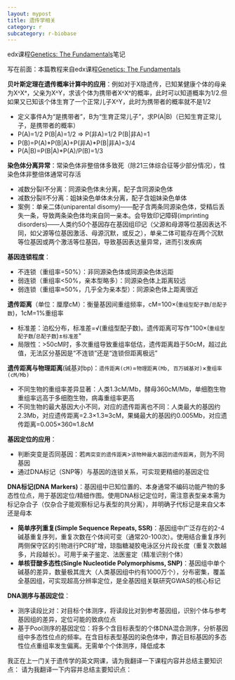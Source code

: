 ```yaml
---
layout: mypost
title: 遗传学相关
category: r
subcategory: r-biobase
---
```

edx课程[Genetics: The Fundamentals](https://learning.edx.org/course/course-v1:MITx+7.03.1x+1T2025/home)笔记

<!-- more -->

写在前面：本篇教程来自edx课程[Genetics: The Fundamentals](https://learning.edx.org/course/course-v1:MITx+7.03.1x+1T2025/home)

**贝叶斯定理在遗传概率计算中的应用**：例如对于X隐遗传，已知某健康个体的母亲为XᴬXᵃ，父亲为XᴬY，求该个体为携带者XᴬXᵃ的概率，此时可以知道概率为1/2.但如果又已知该个体生育了一个正常儿子XᴬY，此时为携带者的概率就不是1/2
- 定义事件A为“是携带者”，B为“生育正常儿子”，求P(A|B)（已知生育正常儿子，是携带者的概率）
- P(A)=1/2   P(B|A)=1/2   =>    P(非A)=1/2   P(B|非A)=1
- P(B)=P(A)\*P(B|A)+P(非A)\*P(B|非A)=3/4
- P(A|B)=P(B|A)*P(A)/P(B)=1/3

**染色体分离异常**：常染色体非整倍体多致死（除21三体综合征等少部分情况），性染色体非整倍体通常可存活
- 减数分裂I不分离：同源染色体未分离，配子含同源染色体
- 减数分裂II不分离：姐妹染色单体未分离，配子含姐妹染色单体
- 案例：单亲二体(uniparental disomy)——配子含两条同源染色体，受精后丢失一条，导致两条染色体均来自同一亲本。会导致印记障碍(imprinting disorders)——人类约50个基因存在基因组印记（父源和母源等位基因表达不同，如父源等位基因激活、母源沉默，或反之），单亲二体可能存在两个沉默等位基因或两个激活等位基因，导致基因表达量异常，进而引发疾病

**基因连锁程度**：
- 不连锁（重组率=50%）：非同源染色体或同源染色体远距
- 弱连锁（重组率<50%，亲本型略多）：同源染色体上距离较远
- 弱连锁（重组率≈50%，几乎全为亲本型）：同源染色体上距离很近

**遗传距离**（单位：厘摩cM）：衡量基因间重组频率，cM=100×(`重组型配子数`/`总配子数`)，1cM=1%重组率
- 标准差：泊松分布，标准差=√(重组型配子数)。遗传距离可写作"100×(`重组型配子数`/`总配子数`)±`标准差`"
- 局限性：>50cM时，多次重组导致重组率低估，遗传距离趋于50cM，超过此值，无法区分基因是“不连锁”还是“连锁但距离极远”

**遗传距离与物理距离**(碱基对bp)：`遗传距离(cM)`=`物理距离(Mb, 百万碱基对)`×`重组率(cM/Mb)`
- 不同生物的重组率差异显著：人类1.3cM/Mb，酵母360cM/Mb，单细胞生物重组率远高于多细胞生物，病毒重组率更高
- 不同生物的最大基因大小不同，对应的遗传距离也不同：人类最大的基因约2.3Mb，对应遗传距离=2.3×1.3≈3cM，果蝇最大的基因约0.005Mb，对应遗传距离=0.005×360≈1.8cM

**基因定位的应用**：
- 判断突变是否同基因：若`两突变的遗传距离`>`该物种最大基因的遗传距离`，则为不同基因
- 通过DNA标记（SNP等）与基因的连锁关系，可实现更精细的基因定位

**DNA标记(DNA Markers)**：基因组中已知位置的、本身通常不编码功能产物的多态性位点，用于基因定位/精细作图。使用DNA标记定位时，需注意表型亲本需为标记杂合子（仅杂合子能观察标记与表型的共分离），并明确子代标记是来自父本还是母本
- **简单序列重复(Simple Sequence Repeats, SSR)**：基因组中广泛存在的2-4碱基重复序列，重复次数在个体间可变（通常20-100次）。使用结合重复序列两侧保守区的引物进行PCR扩增，琼脂糖凝胶电泳区分片段长度（重复次数越多，片段越长）。可用于亲子鉴定、法医鉴定（精准识别个体）
- **单核苷酸多态性(Single Nucleotide Polymorphisms, SNP)**：基因组中单个碱基的差异，数量极其庞大（人类基因组中约有1000万个），分布密集，覆盖全基因组，可实现超高分辨率定位，是全基因组关联研究GWAS的核心标记

**DNA测序与基因定位**：
- 测序读段比对：对目标个体测序，将读段比对到参考基因组，识别个体与参考基因组的差异，定位可能的致病位点
- 基于Pool测序的基因定位：将多个含目标表型的个体DNA混合测序，分析基因组中多态性位点的频率。在含目标表型基因的染色体中，靠近目标基因的多态性位点重组率发生偏离。无需单个个体测序，降低成本

我正在上一门关于遗传学的英文网课，请为我翻译一下课程内容并总结主要知识点：
请为我翻译一下内容并总结主要知识点：
